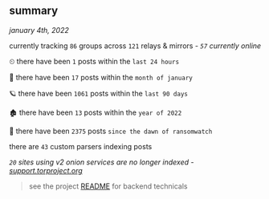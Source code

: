 
## summary
_january 4th, 2022_

currently tracking `86` groups across `121` relays & mirrors - _`57` currently online_

⏲ there have been `1` posts within the `last 24 hours`

🦈 there have been `17` posts within the `month of january`

🪐 there have been `1061` posts within the `last 90 days`

🏚 there have been `13` posts within the `year of 2022`

🦕 there have been `2375` posts `since the dawn of ransomwatch`

there are `43` custom parsers indexing posts

_`20` sites using v2 onion services are no longer indexed - [support.torproject.org](https://support.torproject.org/onionservices/v2-deprecation/)_

> see the project [README](https://github.com/thetanz/ransomwatch#ransomwatch--) for backend technicals
